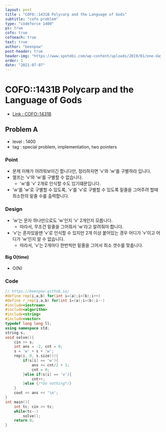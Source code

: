 ```yaml
---
layout: post
title : "COFO::1431B Polycarp and the Language of Gods"
subtitle: "cofo problem"
type: "codeforce 1400"
ps: true
cofo: true
cofoeach: true
text: true
author: "beenpow"
post-header: true
header-img: "https://www.spotebi.com/wp-content/uploads/2019/01/one-day-day-one-workout-motivation-spotebi.jpg"
order: 1
date: "2021-07-07"
---
```

# COFO::1431B Polycarp and the Language of Gods
- [Link : COFO::1431B](https://codeforces.com/problemset/problem/1431/B)

## Problem A

- level : 1400
- tag : special problem, implementation, two pointers

### Point
- 문제 이해가 어려워보이긴 합니다만, 정리하자면 'v'와 'w'를 구별하라 입니다.
- 엘프는 'v'와 'w'를 구별할 수 없습니다.
  - 'w'를 'v' 2개로 인식할 수도 있기떄문입니다.
- 'w'를 'w'로 구별할 수 있도록, 'v'를 'v'로 구별할 수 있도록 밑줄을 그어주려 할때 최소한의 밑줄 수를 출력합니다.

### Design
- 'w'는 문자 하나만으로도 'w'인지 'v' 2개인지 모릅니다.
  - 따라서, 무조건 밑줄을 그어줘서 'w'라고 알려줘야 합니다.
- 'v'는 혼자있을땐 'v'로 인식할 수 있지만 2개 이상 붙어있는 경우 어디가 'v'이고 어디가 'w'인지 알 수 없습니다.
  - 따라서, 'v'는 2개마다 한번씩만 밑줄을 그어서 최소 갯수를 맞춥니다.

#### Big O(time)
- O(N)

### Code

```cpp
// https://beenpow.github.io/
#define rep(i,a,b) for(int i=(a);i<(b);i++)
#define r_rep(i,a,b) for(int i=(a);i>(b);i--)
#include<iostream>
#include<algorithm>
#include<string>
#include<vector>
typedef long long ll;
using namespace std;
string s;
void solve(){
    cin >> s;
    int ans = -2, cnt = 0;
    s = 'w' + s + 'w';
    rep(i, 0, s.size()){
        if(s[i] == 'w'){
            ans += cnt/2 + 1;
            cnt = 0;
        }else if(s[i] == 'v'){
            cnt++;
        }else {/*Do nothing*/}
    }
    cout << ans << '\n';
}
int main(){
    int tc; cin >> tc;
    while(tc--)
        solve();
    return 0;
}
```
